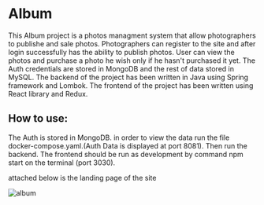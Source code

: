 # Album
This Album project is a photos managment system that allow photographers to publishe and sale photos.
Photographers can register to the site and after login successfully has the ability to publish photos.
User can view the photos and purchase a photo he wish only if he hasn't purchased it yet. 
The Auth credentials are stored in MongoDB and the rest of data stored in MySQL.
The backend of the project has been written in Java using Spring framework and Lombok. 
The frontend of the project has been written using React library and Redux. 

## How to use:
The Auth is stored in MongoDB. in order to view the data run the file docker-compose.yaml.(Auth Data is displayed at port 8081). Then run the backend.
The frontend should be run as development by command npm start on the terminal (port 3030).

attached below is the landing page of the site


![album](https://user-images.githubusercontent.com/112924943/212132968-98537f6a-f88a-4654-b7e9-542b6d144123.jpg)
